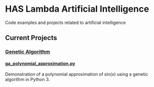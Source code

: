 # HAS Lambda Artificial Intelligence

Code examples and projects related to artificial intelligence

## Current Projects

### [Genetic Algorithm](genetic-algorithm)

#### [ga\_polynomial\_approximation.py](genetic-algorithim/ga_polynomial_approximation.py)

Demonstration of a polynomial approximation of sin(x) using a genetic algorithm in Python 3.

